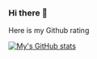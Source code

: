 ### Hi there 👋
Here is my Github rating

[![My's GitHub stats](https://github-readme-stats.vercel.app/api?username=mdrmuhaimin)](https://github.com/mdrmuhaimin/github-readme-stats)

<!--
**mdrmuhaimin/mdrmuhaimin** is a ✨ _special_ ✨ repository because its `README.md` (this file) appears on your GitHub profile.

Here are some ideas to get you started:

- 🔭 I’m currently working on ...
- 🌱 I’m currently learning ...
- 👯 I’m looking to collaborate on ...
- 🤔 I’m looking for help with ...
- 💬 Ask me about ...
- 📫 How to reach me: ...
- 😄 Pronouns: ...
- ⚡ Fun fact: ...
-->
